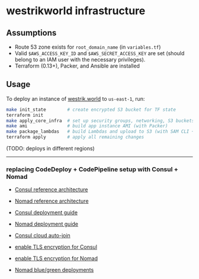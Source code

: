 # westrikworld infrastructure

## Assumptions

- Route 53 zone exists for `root_domain_name` (in `variables.tf`)
- Valid `$AWS_ACCESS_KEY_ID`  and `$AWS_SECRET_ACCESS_KEY` are set (should belong to an IAM user with the necessary privileges).
- Terraform (0.13+), Packer, and Ansible are installed

## Usage

To deploy an instance of [westrik.world](https://westrik.world) to `us-east-1`, run:

```sh
make init_state        # create encrypted S3 bucket for TF state
terraform init
make apply_core_infra  # set up security groups, networking, S3 buckets, and IAM roles
make ami               # build app instance AMI (with Packer)
make package_lambdas   # build Lambdas and upload to S3 (with SAM CLI + Docker)
terraform apply        # apply all remaining changes
```

(TODO: deploys in different regions)



----------

### replacing CodeDeploy + CodePipeline setup with Consul + Nomad

- [Consul reference architecture](https://learn.hashicorp.com/tutorials/consul/reference-architecture?in=consul/datacenter-deploy)
- [Nomad reference architecture](https://learn.hashicorp.com/tutorials/nomad/production-reference-architecture-vm-with-consul?in=nomad/production)

- [Consul deployment guide](https://learn.hashicorp.com/tutorials/consul/deployment-guide)
- [Nomad deployment guide](https://learn.hashicorp.com/tutorials/nomad/production-deployment-guide-vm-with-consul)
- [Consul cloud auto-join](https://www.consul.io/docs/install/cloud-auto-join)
- [enable TLS encryption for Consul](https://learn.hashicorp.com/tutorials/consul/tls-encryption-secure)
- [enable TLS encryption for Nomad](https://learn.hashicorp.com/tutorials/nomad/security-enable-tls)
- [Nomad blue/green deployments](https://learn.hashicorp.com/tutorials/nomad/job-blue-green-and-canary-deployments)
